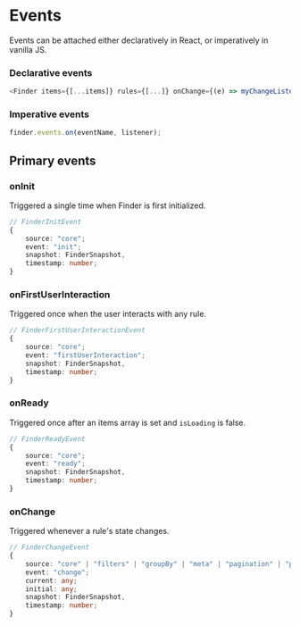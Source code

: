 # Events

Events can be attached either declaratively in React, or imperatively in vanilla JS.

### Declarative events

```ts
<Finder items={[...items]} rules={[...]} onChange={(e) => myChangeListener(e)} />
```

### Imperative events

```ts
finder.events.on(eventName, listener);
```

## Primary events

### onInit

Triggered a single time when Finder is first initialized.

```ts
// FinderInitEvent
{
    source: "core";
    event: "init";
    snapshot: FinderSnapshot,
    timestamp: number;
}
```

### onFirstUserInteraction

Triggered once when the user interacts with any rule.

```ts
// FinderFirstUserInteractionEvent
{
    source: "core";
    event: "firstUserInteraction";
    snapshot: FinderSnapshot,
    timestamp: number;
}
```

### onReady

Triggered once after an items array is set and `isLoading` is false.

```ts
// FinderReadyEvent
{
    source: "core";
    event: "ready";
    snapshot: FinderSnapshot,
    timestamp: number;
}
```

### onChange

Triggered whenever a rule's state changes.

```ts
// FinderChangeEvent
{
    source: "core" | "filters" | "groupBy" | "meta" | "pagination" | "plugin" | "search" | "selectedItems" | "sortBy" | "layout";
    event: "change";
    current: any;
    initial: any;
    snapshot: FinderSnapshot,
    timestamp: number;
}
```
